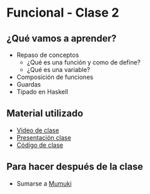 # Funcional - Clase 2

## ¿Qué vamos a aprender?

* Repaso de conceptos
  * ¿Qué es una función y como de define?
  * ¿Qué es una variable?
* Composición de funciones
* Guardas
* Tipado en Haskell

## Material utilizado

* [Video de clase]()
* [Presentación clase](https://docs.google.com/presentation/d/1f52axsAtCDsEl8xttEUNlS_yFeBXuWHn6WwoQf_napw/edit)
* [Código de clase](https://github.com/pdep-st/seguimiento/blob/main/seguimiento/2021/funcional/practica/clase2.hs)

## Para hacer después de la clase

* Sumarse a [Mumuki](https://mumuki.io/pdep-utn)
